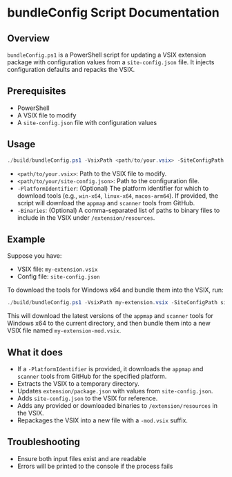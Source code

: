 # bundleConfig Script Documentation

## Overview

`bundleConfig.ps1` is a PowerShell script for updating a VSIX extension package with configuration
values from a `site-config.json` file. It injects configuration defaults and repacks the VSIX.

## Prerequisites

- PowerShell
- A VSIX file to modify
- A `site-config.json` file with configuration values

## Usage

```powershell
./build/bundleConfig.ps1 -VsixPath <path/to/your.vsix> -SiteConfigPath <path/to/your/site-config.json> [-PlatformIdentifier <platform>] [-Binaries <path/to/binary1>,<path/to/binary2>]
```

- `<path/to/your.vsix>`: Path to the VSIX file to modify.
- `<path/to/your/site-config.json>`: Path to the configuration file.
- `-PlatformIdentifier`: (Optional) The platform identifier for which to download tools (e.g.,
  `win-x64`, `linux-x64`, `macos-arm64`). If provided, the script will download the `appmap` and
  `scanner` tools from GitHub.
- `-Binaries`: (Optional) A comma-separated list of paths to binary files to include in the VSIX
  under `/extension/resources`.

## Example

Suppose you have:

- VSIX file: `my-extension.vsix`
- Config file: `site-config.json`

To download the tools for Windows x64 and bundle them into the VSIX, run:

```powershell
./build/bundleConfig.ps1 -VsixPath my-extension.vsix -SiteConfigPath site-config.json -PlatformIdentifier win-x64
```

This will download the latest versions of the `appmap` and `scanner` tools for Windows x64 to the
current directory, and then bundle them into a new VSIX file named `my-extension-mod.vsix`.

## What it does

- If a `-PlatformIdentifier` is provided, it downloads the `appmap` and `scanner` tools from GitHub
  for the specified platform.
- Extracts the VSIX to a temporary directory.
- Updates `extension/package.json` with values from `site-config.json`.
- Adds `site-config.json` to the VSIX for reference.
- Adds any provided or downloaded binaries to `/extension/resources` in the VSIX.
- Repackages the VSIX into a new file with a `-mod.vsix` suffix.

## Troubleshooting

- Ensure both input files exist and are readable
- Errors will be printed to the console if the process fails
